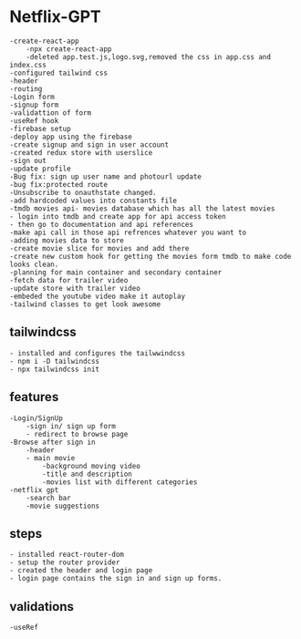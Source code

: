 # Netflix-GPT
    -create-react-app
        -npx create-react-app
        -deleted app.test.js,logo.svg,removed the css in app.css and index.css
    -configured tailwind css
    -header
    -routing
    -Login form
    -signup form
    -validattion of form
    -useRef hook
    -firebase setup
    -deploy app using the firebase
    -create signup and sign in user account
    -created redux store with userslice
    -sign out
    -update profile
    -Bug fix: sign up user name and photourl update
    -bug fix:protected route
    -Unsubscribe to onauthstate changed.
    -add hardcoded values into constants file
    -tmdb movies api- movies database which has all the latest movies
    - login into tmdb and create app for api access token
    - then go to documentation and api references
    -make api call in those api refrences whatever you want to
    -adding movies data to store
    -create movie slice for movies and add there
    -create new custom hook for getting the movies form tmdb to make code looks clean.
    -planning for main container and secondary container
    -fetch data for trailer video
    -update store with trailer video
    -embeded the youtube video make it autoplay
    -tailwind classes to get look awesome
## tailwindcss 
    - installed and configures the tailwwindcss
    - npm i -D tailwindcss
    - npx tailwindcss init
## features
    -Login/SignUp
        -sign in/ sign up form
        - redirect to browse page
    -Browse after sign in
        -header
        - main movie
            -background moving video
            -title and description
            -movies list with different categories
    -netflix gpt
        -search bar
        -movie suggestions
## steps
    - installed react-router-dom
    - setup the router provider
    - created the header and login page
    - login page contains the sign in and sign up forms.
## validations
    -useRef